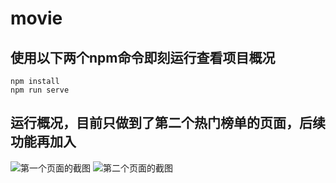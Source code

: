 # movie

## 使用以下两个npm命令即刻运行查看项目概况
```
npm install
npm run serve
```

## 运行概况，目前只做到了第二个热门榜单的页面，后续功能再加入
![第一个页面的截图](https://github.com/zhifanXU17/vue-movie/tree/master/img/movie-1.png)
![第二个页面的截图](https://github.com/zhifanXU17/vue-movie/tree/master/img/movie-2.png)
